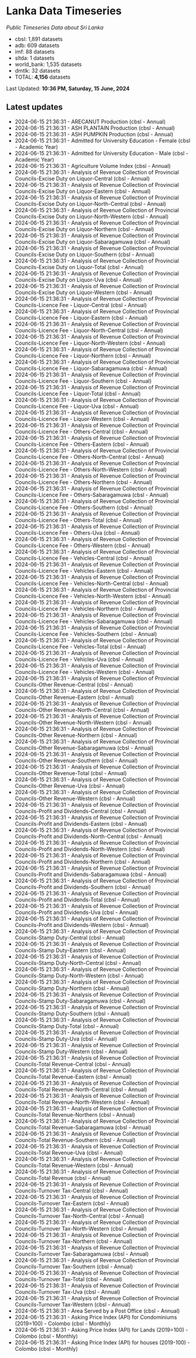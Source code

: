 # Lanka Data Timeseries
*Public Timeseries Data about Sri Lanka*

* cbsl: 1,891 datasets
* adb: 609 datasets
* imf: 88 datasets
* sltda: 1 datasets
* world_bank: 1,535 datasets
* dmtlk: 32 datasets
* TOTAL: **4,156** datasets

Last Updated: **10:36 PM, Saturday, 15 June, 2024**

## Latest updates

* 2024-06-15 21:36:31 - ARECANUT Production (cbsl - Annual)
* 2024-06-15 21:36:31 - ASH PLANTAIN Production (cbsl - Annual)
* 2024-06-15 21:36:31 - ASH PUMPKIN Production (cbsl - Annual)
* 2024-06-15 21:36:31 - Admitted for University Education - Female (cbsl - Academic Year)
* 2024-06-15 21:36:31 - Admitted for University Education - Male (cbsl - Academic Year)
* 2024-06-15 21:36:31 - Agriculture Volume Index (cbsl - Annual)
* 2024-06-15 21:36:31 - Analysis of Revenue Collection of Provincial Councils-Excise Duty on Liquor-Central (cbsl - Annual)
* 2024-06-15 21:36:31 - Analysis of Revenue Collection of Provincial Councils-Excise Duty on Liquor-Eastern (cbsl - Annual)
* 2024-06-15 21:36:31 - Analysis of Revenue Collection of Provincial Councils-Excise Duty on Liquor-North-Central (cbsl - Annual)
* 2024-06-15 21:36:31 - Analysis of Revenue Collection of Provincial Councils-Excise Duty on Liquor-North-Western (cbsl - Annual)
* 2024-06-15 21:36:31 - Analysis of Revenue Collection of Provincial Councils-Excise Duty on Liquor-Northern (cbsl - Annual)
* 2024-06-15 21:36:31 - Analysis of Revenue Collection of Provincial Councils-Excise Duty on Liquor-Sabaragamuwa (cbsl - Annual)
* 2024-06-15 21:36:31 - Analysis of Revenue Collection of Provincial Councils-Excise Duty on Liquor-Southern (cbsl - Annual)
* 2024-06-15 21:36:31 - Analysis of Revenue Collection of Provincial Councils-Excise Duty on Liquor-Total (cbsl - Annual)
* 2024-06-15 21:36:31 - Analysis of Revenue Collection of Provincial Councils-Excise Duty on Liquor-Uva (cbsl - Annual)
* 2024-06-15 21:36:31 - Analysis of Revenue Collection of Provincial Councils-Excise Duty on Liquor-Western (cbsl - Annual)
* 2024-06-15 21:36:31 - Analysis of Revenue Collection of Provincial Councils-Licence Fee - Liquor-Central (cbsl - Annual)
* 2024-06-15 21:36:31 - Analysis of Revenue Collection of Provincial Councils-Licence Fee - Liquor-Eastern (cbsl - Annual)
* 2024-06-15 21:36:31 - Analysis of Revenue Collection of Provincial Councils-Licence Fee - Liquor-North-Central (cbsl - Annual)
* 2024-06-15 21:36:31 - Analysis of Revenue Collection of Provincial Councils-Licence Fee - Liquor-North-Western (cbsl - Annual)
* 2024-06-15 21:36:31 - Analysis of Revenue Collection of Provincial Councils-Licence Fee - Liquor-Northern (cbsl - Annual)
* 2024-06-15 21:36:31 - Analysis of Revenue Collection of Provincial Councils-Licence Fee - Liquor-Sabaragamuwa (cbsl - Annual)
* 2024-06-15 21:36:31 - Analysis of Revenue Collection of Provincial Councils-Licence Fee - Liquor-Southern (cbsl - Annual)
* 2024-06-15 21:36:31 - Analysis of Revenue Collection of Provincial Councils-Licence Fee - Liquor-Total (cbsl - Annual)
* 2024-06-15 21:36:31 - Analysis of Revenue Collection of Provincial Councils-Licence Fee - Liquor-Uva (cbsl - Annual)
* 2024-06-15 21:36:31 - Analysis of Revenue Collection of Provincial Councils-Licence Fee - Liquor-Western (cbsl - Annual)
* 2024-06-15 21:36:31 - Analysis of Revenue Collection of Provincial Councils-Licence Fee - Others-Central (cbsl - Annual)
* 2024-06-15 21:36:31 - Analysis of Revenue Collection of Provincial Councils-Licence Fee - Others-Eastern (cbsl - Annual)
* 2024-06-15 21:36:31 - Analysis of Revenue Collection of Provincial Councils-Licence Fee - Others-North-Central (cbsl - Annual)
* 2024-06-15 21:36:31 - Analysis of Revenue Collection of Provincial Councils-Licence Fee - Others-North-Western (cbsl - Annual)
* 2024-06-15 21:36:31 - Analysis of Revenue Collection of Provincial Councils-Licence Fee - Others-Northern (cbsl - Annual)
* 2024-06-15 21:36:31 - Analysis of Revenue Collection of Provincial Councils-Licence Fee - Others-Sabaragamuwa (cbsl - Annual)
* 2024-06-15 21:36:31 - Analysis of Revenue Collection of Provincial Councils-Licence Fee - Others-Southern (cbsl - Annual)
* 2024-06-15 21:36:31 - Analysis of Revenue Collection of Provincial Councils-Licence Fee - Others-Total (cbsl - Annual)
* 2024-06-15 21:36:31 - Analysis of Revenue Collection of Provincial Councils-Licence Fee - Others-Uva (cbsl - Annual)
* 2024-06-15 21:36:31 - Analysis of Revenue Collection of Provincial Councils-Licence Fee - Others-Western (cbsl - Annual)
* 2024-06-15 21:36:31 - Analysis of Revenue Collection of Provincial Councils-Licence Fee - Vehicles-Central (cbsl - Annual)
* 2024-06-15 21:36:31 - Analysis of Revenue Collection of Provincial Councils-Licence Fee - Vehicles-Eastern (cbsl - Annual)
* 2024-06-15 21:36:31 - Analysis of Revenue Collection of Provincial Councils-Licence Fee - Vehicles-North-Central (cbsl - Annual)
* 2024-06-15 21:36:31 - Analysis of Revenue Collection of Provincial Councils-Licence Fee - Vehicles-North-Western (cbsl - Annual)
* 2024-06-15 21:36:31 - Analysis of Revenue Collection of Provincial Councils-Licence Fee - Vehicles-Northern (cbsl - Annual)
* 2024-06-15 21:36:31 - Analysis of Revenue Collection of Provincial Councils-Licence Fee - Vehicles-Sabaragamuwa (cbsl - Annual)
* 2024-06-15 21:36:31 - Analysis of Revenue Collection of Provincial Councils-Licence Fee - Vehicles-Southern (cbsl - Annual)
* 2024-06-15 21:36:31 - Analysis of Revenue Collection of Provincial Councils-Licence Fee - Vehicles-Total (cbsl - Annual)
* 2024-06-15 21:36:31 - Analysis of Revenue Collection of Provincial Councils-Licence Fee - Vehicles-Uva (cbsl - Annual)
* 2024-06-15 21:36:31 - Analysis of Revenue Collection of Provincial Councils-Licence Fee - Vehicles-Western (cbsl - Annual)
* 2024-06-15 21:36:31 - Analysis of Revenue Collection of Provincial Councils-Other Revenue-Central (cbsl - Annual)
* 2024-06-15 21:36:31 - Analysis of Revenue Collection of Provincial Councils-Other Revenue-Eastern (cbsl - Annual)
* 2024-06-15 21:36:31 - Analysis of Revenue Collection of Provincial Councils-Other Revenue-North-Central (cbsl - Annual)
* 2024-06-15 21:36:31 - Analysis of Revenue Collection of Provincial Councils-Other Revenue-North-Western (cbsl - Annual)
* 2024-06-15 21:36:31 - Analysis of Revenue Collection of Provincial Councils-Other Revenue-Northern (cbsl - Annual)
* 2024-06-15 21:36:31 - Analysis of Revenue Collection of Provincial Councils-Other Revenue-Sabaragamuwa (cbsl - Annual)
* 2024-06-15 21:36:31 - Analysis of Revenue Collection of Provincial Councils-Other Revenue-Southern (cbsl - Annual)
* 2024-06-15 21:36:31 - Analysis of Revenue Collection of Provincial Councils-Other Revenue-Total (cbsl - Annual)
* 2024-06-15 21:36:31 - Analysis of Revenue Collection of Provincial Councils-Other Revenue-Uva (cbsl - Annual)
* 2024-06-15 21:36:31 - Analysis of Revenue Collection of Provincial Councils-Other Revenue-Western (cbsl - Annual)
* 2024-06-15 21:36:31 - Analysis of Revenue Collection of Provincial Councils-Profit and Dividends-Central (cbsl - Annual)
* 2024-06-15 21:36:31 - Analysis of Revenue Collection of Provincial Councils-Profit and Dividends-Eastern (cbsl - Annual)
* 2024-06-15 21:36:31 - Analysis of Revenue Collection of Provincial Councils-Profit and Dividends-North-Central (cbsl - Annual)
* 2024-06-15 21:36:31 - Analysis of Revenue Collection of Provincial Councils-Profit and Dividends-North-Western (cbsl - Annual)
* 2024-06-15 21:36:31 - Analysis of Revenue Collection of Provincial Councils-Profit and Dividends-Northern (cbsl - Annual)
* 2024-06-15 21:36:31 - Analysis of Revenue Collection of Provincial Councils-Profit and Dividends-Sabaragamuwa (cbsl - Annual)
* 2024-06-15 21:36:31 - Analysis of Revenue Collection of Provincial Councils-Profit and Dividends-Southern (cbsl - Annual)
* 2024-06-15 21:36:31 - Analysis of Revenue Collection of Provincial Councils-Profit and Dividends-Total (cbsl - Annual)
* 2024-06-15 21:36:31 - Analysis of Revenue Collection of Provincial Councils-Profit and Dividends-Uva (cbsl - Annual)
* 2024-06-15 21:36:31 - Analysis of Revenue Collection of Provincial Councils-Profit and Dividends-Western (cbsl - Annual)
* 2024-06-15 21:36:31 - Analysis of Revenue Collection of Provincial Councils-Stamp Duty-Central (cbsl - Annual)
* 2024-06-15 21:36:31 - Analysis of Revenue Collection of Provincial Councils-Stamp Duty-Eastern (cbsl - Annual)
* 2024-06-15 21:36:31 - Analysis of Revenue Collection of Provincial Councils-Stamp Duty-North-Central (cbsl - Annual)
* 2024-06-15 21:36:31 - Analysis of Revenue Collection of Provincial Councils-Stamp Duty-North-Western (cbsl - Annual)
* 2024-06-15 21:36:31 - Analysis of Revenue Collection of Provincial Councils-Stamp Duty-Northern (cbsl - Annual)
* 2024-06-15 21:36:31 - Analysis of Revenue Collection of Provincial Councils-Stamp Duty-Sabaragamuwa (cbsl - Annual)
* 2024-06-15 21:36:31 - Analysis of Revenue Collection of Provincial Councils-Stamp Duty-Southern (cbsl - Annual)
* 2024-06-15 21:36:31 - Analysis of Revenue Collection of Provincial Councils-Stamp Duty-Total (cbsl - Annual)
* 2024-06-15 21:36:31 - Analysis of Revenue Collection of Provincial Councils-Stamp Duty-Uva (cbsl - Annual)
* 2024-06-15 21:36:31 - Analysis of Revenue Collection of Provincial Councils-Stamp Duty-Western (cbsl - Annual)
* 2024-06-15 21:36:31 - Analysis of Revenue Collection of Provincial Councils-Total Revenue-Central (cbsl - Annual)
* 2024-06-15 21:36:31 - Analysis of Revenue Collection of Provincial Councils-Total Revenue-Eastern (cbsl - Annual)
* 2024-06-15 21:36:31 - Analysis of Revenue Collection of Provincial Councils-Total Revenue-North-Central (cbsl - Annual)
* 2024-06-15 21:36:31 - Analysis of Revenue Collection of Provincial Councils-Total Revenue-North-Western (cbsl - Annual)
* 2024-06-15 21:36:31 - Analysis of Revenue Collection of Provincial Councils-Total Revenue-Northern (cbsl - Annual)
* 2024-06-15 21:36:31 - Analysis of Revenue Collection of Provincial Councils-Total Revenue-Sabaragamuwa (cbsl - Annual)
* 2024-06-15 21:36:31 - Analysis of Revenue Collection of Provincial Councils-Total Revenue-Southern (cbsl - Annual)
* 2024-06-15 21:36:31 - Analysis of Revenue Collection of Provincial Councils-Total Revenue-Uva (cbsl - Annual)
* 2024-06-15 21:36:31 - Analysis of Revenue Collection of Provincial Councils-Total Revenue-Western (cbsl - Annual)
* 2024-06-15 21:36:31 - Analysis of Revenue Collection of Provincial Councils-Total Revenue (cbsl - Annual)
* 2024-06-15 21:36:31 - Analysis of Revenue Collection of Provincial Councils-Turnover Tax-Central (cbsl - Annual)
* 2024-06-15 21:36:31 - Analysis of Revenue Collection of Provincial Councils-Turnover Tax-Eastern (cbsl - Annual)
* 2024-06-15 21:36:31 - Analysis of Revenue Collection of Provincial Councils-Turnover Tax-North-Central (cbsl - Annual)
* 2024-06-15 21:36:31 - Analysis of Revenue Collection of Provincial Councils-Turnover Tax-North-Western (cbsl - Annual)
* 2024-06-15 21:36:31 - Analysis of Revenue Collection of Provincial Councils-Turnover Tax-Northern (cbsl - Annual)
* 2024-06-15 21:36:31 - Analysis of Revenue Collection of Provincial Councils-Turnover Tax-Sabaragamuwa (cbsl - Annual)
* 2024-06-15 21:36:31 - Analysis of Revenue Collection of Provincial Councils-Turnover Tax-Southern (cbsl - Annual)
* 2024-06-15 21:36:31 - Analysis of Revenue Collection of Provincial Councils-Turnover Tax-Total (cbsl - Annual)
* 2024-06-15 21:36:31 - Analysis of Revenue Collection of Provincial Councils-Turnover Tax-Uva (cbsl - Annual)
* 2024-06-15 21:36:31 - Analysis of Revenue Collection of Provincial Councils-Turnover Tax-Western (cbsl - Annual)
* 2024-06-15 21:36:31 - Area Served by a Post Office (cbsl - Annual)
* 2024-06-15 21:36:31 - Asking Price Index (API) for Condominiums (2019=100) - Colombo (cbsl - Monthly)
* 2024-06-15 21:36:31 - Asking Price Index (API) for Lands (2019=100) - Colombo (cbsl - Monthly)
* 2024-06-15 21:36:31 - Asking Price Index (API) for houses (2019-100) - Colombo (cbsl - Monthly)